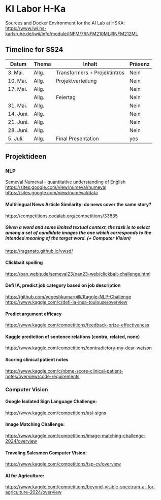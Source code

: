 # KI Labor H-Ka
Sources and Docker Environment for the AI Lab at HSKA: https://www.iwi.hs-karlsruhe.de/iwii/info/module/INFM/7/INFM210ML#INFM212ML


## Timeline for SS24
| Datum       | Thema                   | Inhalt                                    | Präsenz   |
| ----------- | ----------------------- | ----------------------------------------- | --------- |
| 3\. Mai.    | Allg.                   | Transformers + Projektintros              | Nein       |
| 10\. Mai.    | Allg.                   |   Projektverteilung           | Nein       |
| 17\. Mai.    | Allg.                   |              | Nein        |
|             | Allg.                   | Feiertag                                  | Nein        |
| 31\. Mai.    | Allg.                   |             | Nein       |
| 14\. Juni.    | Allg.                   |             | Nein        |
| 21\. Juni.    | Allg.                   |               | Nein        |
| 28\. Juni.    | Allg.                   |             | Nein        |
| 5\. Juli.    | Allg.                   |  Final Presentation             | yes        |





## Projektideen

### NLP
Semeval
Numeval - quantitative understanding of English
https://sites.google.com/view/numeval/numeval
https://sites.google.com/view/numeval/data


#### Multilingual News Article Similarity: do news cover the same story?
https://competitions.codalab.org/competitions/33835


##### Given a word and some limited textual context, the task is to select among a set of candidate images the one which corresponds to the intended meaning of the target word. (+ Computer Vision)
https://raganato.github.io/vwsd/


#### Clickbait spoiling
https://pan.webis.de/semeval23/pan23-web/clickbait-challenge.html


#### Defi IA, predict job category based on job description
https://github.com/yogeshkumarpilli/Kaggle-NLP-Challenge
https://www.kaggle.com/c/defi-ia-insa-toulouse/overview

#### Predict argument efficacy
https://www.kaggle.com/competitions/feedback-prize-effectiveness


#### Kaggle prediction of sentence relations (contra, related, none)
https://www.kaggle.com/competitions/contradictory-my-dear-watson


#### Scoring clinical patient notes
https://www.kaggle.com/c/nbme-score-clinical-patient-notes/overview/code-requirements

### Computer Vision
#### Google Isolated Sign Language Challenge: 
https://www.kaggle.com/competitions/asl-signs

#### Image Matching Challenge:
https://www.kaggle.com/competitions/image-matching-challenge-2024/overview

#### Traveling Salesmen Computer Vision: 
https://www.kaggle.com/competitions/tsp-cv/overview

#### AI for Agriculture:
https://www.kaggle.com/competitions/beyond-visible-spectrum-ai-for-agriculture-2024/overview


